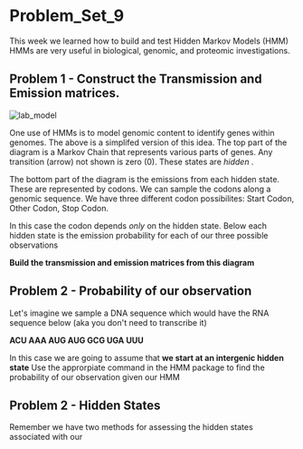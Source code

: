 # Problem_Set_9

This week we learned how to build and test Hidden Markov Models (HMM)
HMMs are very useful in biological, genomic, and proteomic investigations. 

## Problem 1 - Construct the Transmission and Emission matrices. 

![lab_model](https://user-images.githubusercontent.com/47755288/225417771-6d96f8af-61c4-4321-b07f-243674a64eab.png)

One use of HMMs is to model genomic content to identify genes within genomes. The above is a simplifed version of this idea. 
The top part of the diagram is a Markov Chain that represents various parts of genes. Any transition (arrow) not shown is zero (0). 
These states are _hidden_ .

The bottom part of the diagram is the emissions from each hidden state. These are represented by codons. We can sample the codons along a genomic sequence. We have three different codon possibilites: Start Codon, Other Codon, Stop Codon. 

In this case the codon depends _only_ on the hidden state. Below each hidden state is the emission probability for each of our three possible observations 

**Build the transmission and emission matrices from this diagram**


## Problem 2 - Probability of our observation

Let's imagine we sample a DNA sequence which would have the RNA sequence below (aka you don't need to transcribe it) 

**ACU  AAA  AUG  AUG  GCG  UGA  UUU**

In this case we are going to assume that **we start at an intergenic hidden state**
Use the approrpiate command in the HMM package to find the probability of our observation given our HMM 



## Problem 2 - Hidden States

Remember we have two methods for assessing the hidden states associated with our 

